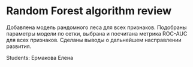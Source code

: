 # Random Forest algorithm review

Добавлена модель рандомного леса для всех признаков. Подобраны параметры модели по сетки, выбрана и посчитана метрика ROC-AUC для всех признаков. Сделаны выводы о дальнейшем насправлении развития.

Students:   Ермакова Елена
